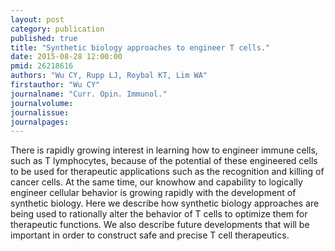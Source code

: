 ```yaml
---
layout: post
category: publication
published: true
title: "Synthetic biology approaches to engineer T cells."
date: 2015-08-28 12:00:00
pmid: 26218616
authors: "Wu CY, Rupp LJ, Roybal KT, Lim WA"
firstauthor: "Wu CY"
journalname: "Curr. Opin. Immunol."
journalvolume: 
journalissue: 
journalpages: 
---
```


There is rapidly growing interest in learning how to engineer immune cells, such as T lymphocytes, because of the potential of these engineered cells to be used for therapeutic applications such as the recognition and killing of cancer cells. At the same time, our knowhow and capability to logically engineer cellular behavior is growing rapidly with the development of synthetic biology. Here we describe how synthetic biology approaches are being used to rationally alter the behavior of T cells to optimize them for therapeutic functions. We also describe future developments that will be important in order to construct safe and precise T cell therapeutics.

